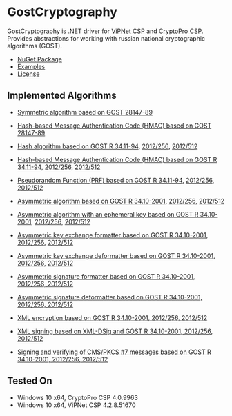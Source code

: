 # GostCryptography

GostCryptography is .NET driver for [ViPNet CSP](http://www.infotecs.ru/) and [CryptoPro CSP](http://www.cryptopro.ru/).
Provides abstractions for working with russian national cryptographic algorithms (GOST).

- [NuGet Package](https://www.nuget.org/packages/GostCryptography)
- [Examples](Source/GostCryptography.Tests)
- [License](LICENSE)

## Implemented Algorithms

- [Symmetric algorithm based on GOST 28147-89](Source/GostCryptography/Gost_28147_89/Gost_28147_89_SymmetricAlgorithm.cs)
- [Hash-based Message Authentication Code (HMAC) based on GOST 28147-89](Source/GostCryptography/Gost_28147_89/Gost_28147_89_ImitHashAlgorithm.cs)

- [Hash algorithm based on GOST R 34.11-94](Source/GostCryptography/Gost_R3411/Gost_R3411_94_HashAlgorithm.cs), [2012/256](Source/GostCryptography/Gost_R3411/Gost_R3411_2012_256_HashAlgorithm.cs), [2012/512](Source/GostCryptography/Gost_R3411/Gost_R3411_2012_512_HashAlgorithm.cs)
- [Hash-based Message Authentication Code (HMAC) based on GOST R 34.11-94](Source/GostCryptography/Gost_R3411/Gost_R3411_94_HMAC.cs), [2012/256](Source/GostCryptography/Gost_R3411/Gost_R3411_2012_256_HMAC.cs), [2012/512](Source/GostCryptography/Gost_R3411/Gost_R3411_2012_512_HMAC.cs)
- [Pseudorandom Function (PRF) based on GOST R 34.11-94](Source/GostCryptography/Gost_R3411/Gost_R3411_94_PRF.cs), [2012/256](Source/GostCryptography/Gost_R3411/Gost_R3411_2012_256_PRF.cs), [2012/512](Source/GostCryptography/Gost_R3411/Gost_R3411_2012_512_PRF.cs)

- [Asymmetric algorithm based on GOST R 34.10-2001](Source/GostCryptography/Gost_R3410/Gost_R3410_2001_AsymmetricAlgorithm.cs), [2012/256](Source/GostCryptography/Gost_R3410/Gost_R3410_2012_256_AsymmetricAlgorithm.cs), [2012/512](Source/GostCryptography/Gost_R3410/Gost_R3410_2012_512_AsymmetricAlgorithm.cs)
- [Asymmetric algorithm with an ephemeral key based on GOST R 34.10-2001](Source/GostCryptography/Gost_R3410/Gost_R3410_2001_EphemeralAsymmetricAlgorithm.cs), [2012/256](Source/GostCryptography/Gost_R3410/Gost_R3410_2012_256_EphemeralAsymmetricAlgorithm.cs), [2012/512](Source/GostCryptography/Gost_R3410/Gost_R3410_2012_512_EphemeralAsymmetricAlgorithm.cs)

- [Asymmetric key exchange formatter based on GOST R 34.10-2001](Source/GostCryptography/Gost_R3410/Gost_R3410_2001_KeyExchangeFormatter.cs), [2012/256](Source/GostCryptography/Gost_R3410/Gost_R3410_2012_256_KeyExchangeFormatter.cs), [2012/512](Source/GostCryptography/Gost_R3410/Gost_R3410_2012_512_KeyExchangeFormatter.cs)
- [Asymmetric key exchange deformatter based on GOST R 34.10-2001](Source/GostCryptography/Gost_R3410/Gost_R3410_2001_KeyExchangeDeformatter.cs), [2012/256](Source/GostCryptography/Gost_R3410/Gost_R3410_2012_256_KeyExchangeDeformatter.cs), [2012/512](Source/GostCryptography/Gost_R3410/Gost_R3410_2012_512_KeyExchangeDeformatter.cs)

- [Asymmetric signature formatter based on GOST R 34.10-2001, 2012/256, 2012/512](Source/GostCryptography/Base/GostSignatureFormatter.cs)
- [Asymmetric signature deformatter based on GOST R 34.10-2001, 2012/256, 2012/512](Source/GostCryptography/Base/GostSignatureDeformatter.cs)

- [XML encryption based on GOST R 34.10-2001, 2012/256, 2012/512](Source/GostCryptography/Xml/GostEncryptedXml.cs)
- [XML signing based on XML-DSig and GOST R 34.10-2001, 2012/256, 2012/512](Source/GostCryptography/Xml/GostSignedXml.cs)
- [Signing and verifying of CMS/PKCS #7 messages based on GOST R 34.10-2001, 2012/256, 2012/512](Source/GostCryptography/Pkcs/GostSignedCms.cs)

## Tested On

- Windows 10 x64, CryptoPro CSP 4.0.9963
- Windows 10 x64, ViPNet CSP 4.2.8.51670
